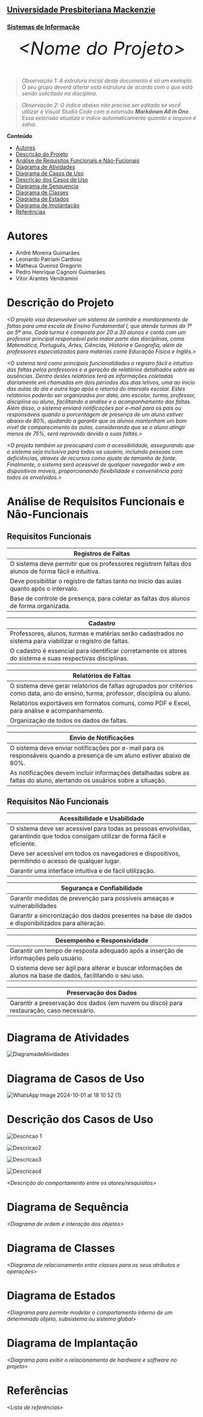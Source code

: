 <h2><a href= "https://www.mackenzie.br">Universidade Presbiteriana Mackenzie</a></h2>
<h3><a href= "https://www.mackenzie.br/graduacao/sao-paulo-higienopolis/sistemas-de-informacao">Sistemas de Informação</a></h3>


<font size="+12"><center>
*&lt;Nome do Projeto&gt;*
</center></font>

>*Observação 1: A estrutura inicial deste documento é só um exemplo. O seu grupo deverá alterar esta estrutura de acordo com o que está sendo solicitado na disciplina.*

>*Observação 2: O índice abaixo não precisa ser editado se você utilizar o Visual Studio Code com a extensão **Markdown All in One**. Essa extensão atualiza o índice automaticamente quando o arquivo é salvo.*

**Conteúdo**

- [Autores](#nome-alunos)
- [Descrição do Projeto](#introdução-do-projeto)
- [Análise de Requisitos Funcionais e Não-Fucionais](#descrição-dos-requisitos)
- [Diagrama de Atividades](#diagrama-de-atividades) 
- [Diagrama de Casos de Uso](#diagrama-de-comportamento-atores)
- [Descrição dos Casos de Uso](#descrição-das-funcões)
- [Diagrama de Senquencia](#diagrama-de-ordem-interações)
- [Diagrama de Classes](#diagrama-orientado-objetos)
- [Diagrama de Estados](#diagrama-estrutura-componente)
- [Diagrama de Implantação](#diagrama-de-hardware-software)
- [Referências](#referências)


# Autores

* André Moreira Guimarães
* Leonardo Patriani Cardoso
* Matheus Queiroz Gregorin
* Pedro Henrique Cagnoni Guimarães
* Vitor Arantes Vendramini

# Descrição do Projeto

*&lt;O projeto visa desenvolver um sistema de controle e monitoramento de faltas para uma escola de Ensino Fundamental I, que atende turmas do 1º ao 5º ano. Cada turma é composta por 20 a 30 alunos e conta com um professor principal responsável pela maior parte das disciplinas, como Matemática, Português, Artes, Ciências, História e Geografia, além de professores especializados para matérias como Educação Física e Inglês.&gt;*

*&lt;O sistema terá como principais funcionalidades o registro fácil e intuitivo das faltas pelos professores e a geração de relatórios detalhados sobre as ausências. Dentro destes relatórios terá as informações coletadas diariamente em chamadas em dois períodos dos dias letivos, uma ao ínicio das aulas do dia e outra logo após o retorno do intervalo escolar. Estes relatórios poderão ser organizados por data, ano escolar, turma, professor, disciplina ou aluno, facilitando a análise e o acompanhamento das faltas. Além disso, o sistema enviará notificações por e-mail para os pais ou responsáveis quando a porcentagem de presença de um aluno estiver abaixo de 80%, ajudando a garantir que os alunos mantenham um bom nível de comparecimento às aulas, considerando que se o aluno atingir menos de 75%, será reprovado devido a suas faltas.&gt;*

*&lt;O projeto também se preocupará com a acessibilidade, assegurando que o sistema seja inclusivo para todos os usuário, incluindo pessoas com deficiências, através de recursos como ajuste de tamanho de fonte. Finalmente, o sistema será acessível de qualquer navegador web e em dispositivos móveis, proporcionando flexibilidade e conveniência para todos os envolvidos.&gt;*

# Análise de Requisitos Funcionais e Não-Funcionais

## Requisitos Funcionais 

|Registros de Faltas|
|----------------------------------------------------|
| O sistema deve permitir que os professores registrem faltas dos alunos de forma fácil e intuitiva.|
| Deve possibilitar o registro de faltas tanto no início das aulas quanto após o intervalo.|
| Base de controle de presença, para coletar as faltas dos alunos de forma organizada.|


|Cadastro|
|---------------------------------------------------|
| Professores, alunos, turmas e matérias serão cadastrados no sistema para viabilizar o registro de faltas.|
| O cadastro é essencial para identificar corretamente os atores do sistema e suas respectivas disciplinas.|


|Relatórios de Faltas| 
|---------------------------------------------------|
 O sistema deve gerar relatórios de faltas agrupados por critérios como data, ano do ensino, turma, professor, disciplina ou aluno.|
 Relatórios exportáveis em formatos comuns, como PDF e Excel, para análise e acompanhamento.|
 Organização de todos os dados de faltas.|


|Envio de Notificações|
|---------------------------------------------------|
| O sistema deve enviar notificações por e-mail para os responsáveis quando a presença de um aluno estiver abaixo de 80%.|
| As notificações devem incluir informações detalhadas sobre as faltas do aluno, alertando os usuários sobre a situação.|


## Requisitos Não Funcionais 

|Acessibilidade e Usabilidade|
|----------------------------------------------------|
| O sistema deve ser acessível para todas as pessoas envolvidas, garantindo que todos consigam utilizar de forma fácil e eficiente.|
| Deve ser acessível em todos os navegadores e dispositivos, permitindo o acesso de qualquer lugar.|
| Garantir uma interface intuitiva e de fácil utilização.|


|Segurança e Confiabilidade|
|---------------------------------------------------|
| Garantir medidas de prevenção para possíveis ameaças e vulnerabilidades|
| Garantir a sincronização dos dados presentes na base de dados e disponibilizados para alteração.|


|Desempenho e Responsividade| 
|---------------------------------------------------|
| Garantir um tempo de resposta adequado após a inserção de informações pelo usuário.|
| O sistema deve ser ágil para alterar e buscar informações de alunos na base de dados, facilitando o seu uso.|


|Preservação dos Dados|
|---------------------------------------------------|
| Garantir a preservação dos dados (em nuvem ou disco) para restauração, caso necessário.|


# Diagrama de Atividades


![DiagramadeAtividades](https://github.com/user-attachments/assets/147bcd1e-f0cd-40ea-8f20-964dda9283e3)


# Diagrama de Casos de Uso


![WhatsApp Image 2024-10-01 at 18 10 52 (1)](https://github.com/user-attachments/assets/a82c3f12-ffe7-4789-a232-9e9a4ea0812f)



# Descrição dos Casos de Uso
![Descricao 1](https://github.com/user-attachments/assets/2163509a-967c-4895-84f4-427f21b25b3e)

![Descricao2](https://github.com/user-attachments/assets/69b98c5e-4e4e-4d9b-9b57-b0c7956245e4)

![Descricao3](https://github.com/user-attachments/assets/a372c545-387c-4248-902c-1227f1adf148)

![Descricao4](https://github.com/user-attachments/assets/d52f2432-4d96-418a-b25b-b65b964b2773)

*&lt;Descrição do comportamento entre os atores/resquisitos&gt;*

# Diagrama de Sequência

*&lt;Diagrama de ordem e interação dos objetos&gt;*

# Diagrama de Classes

*&lt;Diagrama de relacionamento entre classes para os seus atributos e operações&gt;*

# Diagrama de Estados

*&lt;Diagrama para permite modelar o comportamento interno de um determinado objeto, subsistema ou sistema global&gt;*

# Diagrama de Implantação

*&lt;Diagrama para exibir o relacionamento de hardware e software no projeto&gt;*

# Referências

*&lt;Lista de referências&gt;*

